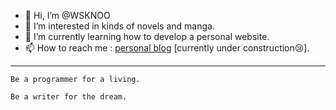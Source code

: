 - 👋 Hi, I’m @WSKNOO
- 👀 I’m interested in kinds of novels and manga.
- 🌱 I’m currently learning how to develop a personal website.
- 📫 How to reach me : [personal blog](http://www.neo-wskn.com) [currently under construction😢].

------
`Be a programmer for a living.`  

`Be a writer for the dream.`

<!---
WSKNOO/WSKNOO is a ✨ special ✨ repository because its `README.md` (this file) appears on your GitHub profile.
You can click the Preview link to take a look at your changes.
--->
